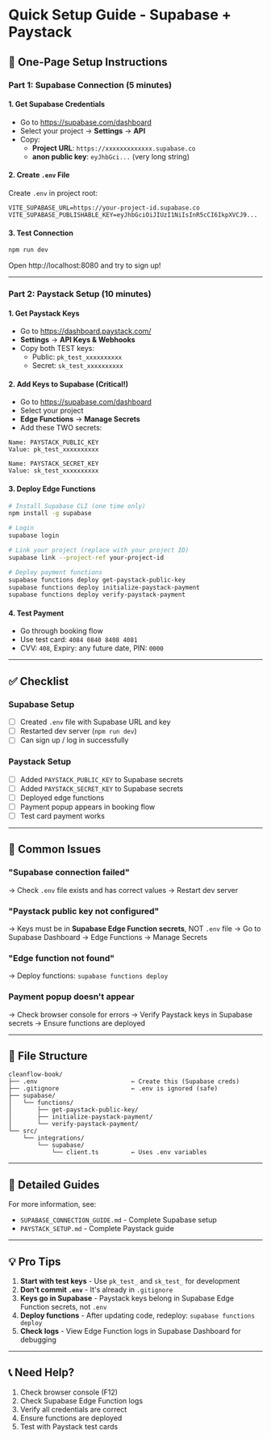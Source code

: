 # Quick Setup Guide - Supabase + Paystack

## 🎯 One-Page Setup Instructions

### Part 1: Supabase Connection (5 minutes)

#### 1. Get Supabase Credentials
- Go to https://supabase.com/dashboard
- Select your project → **Settings** → **API**
- Copy:
  - **Project URL**: `https://xxxxxxxxxxxxx.supabase.co`
  - **anon public key**: `eyJhbGci...` (very long string)

#### 2. Create `.env` File
Create `.env` in project root:
```env
VITE_SUPABASE_URL=https://your-project-id.supabase.co
VITE_SUPABASE_PUBLISHABLE_KEY=eyJhbGciOiJIUzI1NiIsInR5cCI6IkpXVCJ9...
```

#### 3. Test Connection
```bash
npm run dev
```
Open http://localhost:8080 and try to sign up!

---

### Part 2: Paystack Setup (10 minutes)

#### 1. Get Paystack Keys
- Go to https://dashboard.paystack.com/
- **Settings** → **API Keys & Webhooks**
- Copy both TEST keys:
  - Public: `pk_test_xxxxxxxxxx`
  - Secret: `sk_test_xxxxxxxxxx`

#### 2. Add Keys to Supabase (Critical!)
- Go to https://supabase.com/dashboard
- Select your project
- **Edge Functions** → **Manage Secrets**
- Add these TWO secrets:

```
Name: PAYSTACK_PUBLIC_KEY
Value: pk_test_xxxxxxxxxx

Name: PAYSTACK_SECRET_KEY  
Value: sk_test_xxxxxxxxxx
```

#### 3. Deploy Edge Functions
```bash
# Install Supabase CLI (one time only)
npm install -g supabase

# Login
supabase login

# Link your project (replace with your project ID)
supabase link --project-ref your-project-id

# Deploy payment functions
supabase functions deploy get-paystack-public-key
supabase functions deploy initialize-paystack-payment
supabase functions deploy verify-paystack-payment
```

#### 4. Test Payment
- Go through booking flow
- Use test card: `4084 0840 8408 4081`
- CVV: `408`, Expiry: any future date, PIN: `0000`

---

## ✅ Checklist

### Supabase Setup
- [ ] Created `.env` file with Supabase URL and key
- [ ] Restarted dev server (`npm run dev`)
- [ ] Can sign up / log in successfully

### Paystack Setup
- [ ] Added `PAYSTACK_PUBLIC_KEY` to Supabase secrets
- [ ] Added `PAYSTACK_SECRET_KEY` to Supabase secrets
- [ ] Deployed edge functions
- [ ] Payment popup appears in booking flow
- [ ] Test card payment works

---

## 🚨 Common Issues

### "Supabase connection failed"
→ Check `.env` file exists and has correct values
→ Restart dev server

### "Paystack public key not configured"
→ Keys must be in **Supabase Edge Function secrets**, NOT `.env` file
→ Go to Supabase Dashboard → Edge Functions → Manage Secrets

### "Edge function not found"
→ Deploy functions: `supabase functions deploy`

### Payment popup doesn't appear
→ Check browser console for errors
→ Verify Paystack keys in Supabase secrets
→ Ensure functions are deployed

---

## 📁 File Structure

```
cleanflow-book/
├── .env                          ← Create this (Supabase creds)
├── .gitignore                    ← .env is ignored (safe)
├── supabase/
│   └── functions/
│       ├── get-paystack-public-key/
│       ├── initialize-paystack-payment/
│       └── verify-paystack-payment/
└── src/
    └── integrations/
        └── supabase/
            └── client.ts         ← Uses .env variables
```

---

## 🔗 Detailed Guides

For more information, see:
- `SUPABASE_CONNECTION_GUIDE.md` - Complete Supabase setup
- `PAYSTACK_SETUP.md` - Complete Paystack guide

---

## 💡 Pro Tips

1. **Start with test keys** - Use `pk_test_` and `sk_test_` for development
2. **Don't commit `.env`** - It's already in `.gitignore`
3. **Keys go in Supabase** - Paystack keys belong in Supabase Edge Function secrets, not `.env`
4. **Deploy functions** - After updating code, redeploy: `supabase functions deploy`
5. **Check logs** - View Edge Function logs in Supabase Dashboard for debugging

---

## 📞 Need Help?

1. Check browser console (F12)
2. Check Supabase Edge Function logs
3. Verify all credentials are correct
4. Ensure functions are deployed
5. Test with Paystack test cards

